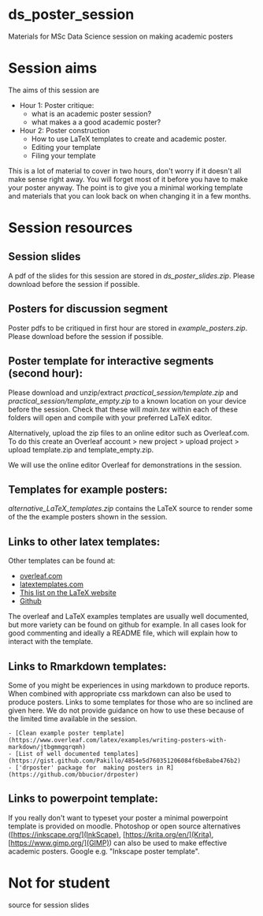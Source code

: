 # ds_poster_session
Materials for MSc Data Science session on making academic posters

# Session aims
The aims of this session are
 - Hour 1: Poster critique:
     - what is an academic poster session?
     - what makes a a good academic poster?
 - Hour 2: Poster construction
     - How to use LaTeX templates to create and academic poster. 
     - Editing your template 
     - Filing your template

This is a lot of material to cover in two hours, don't worry if it doesn't all make sense right away. 
You will forget most of it before you have to make your poster anyway. 
The point is to give you a minimal working template and materials that you can look back on when changing it in a few months.  

# Session resources

## Session slides 
A pdf of the slides for this session are stored in *ds_poster_slides.zip*. Please download before the session if possible.


## Posters for discussion segment
Poster pdfs to be critiqued in first hour are stored in *example_posters.zip*. Please download before the session if possible.


## Poster template for interactive segments (second hour): 
Please download and unzip/extract *practical_session/template.zip* and *practical_session/template_empty.zip* to a known location on your device before the session. Check that these will *main.tex* within each of these folders will open and compile with your preferred LaTeX editor.

Alternatively, upload the zip files to an online editor such as Overleaf.com. To do this create an Overleaf account > new project > upload project > upload template.zip and template_empty.zip. 

We will use the online editor Overleaf for demonstrations in the session.
  
## Templates for example posters: 
*alternative_LaTeX_templates.zip* contains the LaTeX source to render some of the the example posters shown in the session. 

## Links to other latex templates: 
Other templates can be found at: 
  - [overleaf.com](https://www.overleaf.com/gallery/tagged/poster)
  - [latextemplates.com](https://www.latextemplates.com/cat/conference-posters)
  - [This list on the LaTeX website](https://latex.org/forum/viewtopic.php?t=26168) 
  - [Github](https://github.com/search?p=3&q=latex+poster&type=Repositories) 

The overleaf and LaTeX examples templates are usually well documented, but more variety can be found on github for example. In all cases look for good commenting and ideally a README file, which will explain how to interact with the template.


## Links to Rmarkdown templates: 
  Some of you might be experiences in using markdown to produce reports. When combined with appropriate css markdown can also be used to produce posters. Links to some templates for those who are so inclined are given here. We do not provide guidance on how to use these because of the limited time available in the session.  
  
    - [Clean example poster template](https://www.overleaf.com/latex/examples/writing-posters-with-markdown/jtbgmmgqrqmh)
    - [List of well documented templates](https://gist.github.com/Pakillo/4854e5d760351206084f6be8abe476b2)
    - ['drposter' package for  making posters in R](https://github.com/bbucior/drposter)
  
## Links to powerpoint template: 
  If you really don't want to typeset your poster a minimal powerpoint template is provided on moodle. Photoshop or open source alternatives ([https://inkscape.org/](InkScape), [https://krita.org/en/](Krita), [https://www.gimp.org/](GIMP)) can also be used to make effective academic posters. Google e.g. "Inkscape poster template".  

# Not for student 
source for session slides
